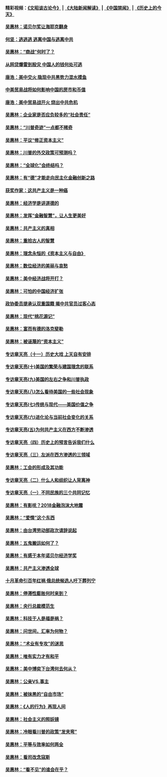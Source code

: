 #### 精彩视频：[《文昭谈古论今》](https://github.com/gfw-breaker/wenzhao/blob/master/README.md?t=12200631) | [《大陆新闻解读》](https://github.com/gfw-breaker/ntdtv-comedy/blob/master/README.md?t=12200631) | [《中国禁闻》](https://github.com/gfw-breaker/ntdtv-news/blob/master/README.md?t=12200631) | [《历史上的今天》](https://github.com/gfw-breaker/today-in-history/blob/master/README.md?t=12200631) 

#### [吴惠林：诺贝尔奖让海耶克翻身](../pages/nsc423/n10890049.md?t=12200631) 

#### [何坚：逃逃逃 逃离中国与逃离中共](../pages/nsc423/n10592891.md?t=12200631) 

#### [吴惠林：“商战”何时了？](../pages/nsc423/n10573558.md?t=12200631) 

#### [从网贷爆雷到股灾 中国人的钱何处可逃](../pages/nsc423/n10572800.md?t=12200631) 

#### [唐浩：美中交火 隐现中共黑势力混水摸鱼](../pages/nsc423/n10544040.md?t=12200631) 

#### [中美贸易战将如何影响中国的房市和币值](../pages/nsc423/n10543697.md?t=12200631) 

#### [唐浩：美中贸易战开火 烧出中共危机](../pages/nsc423/n10540126.md?t=12200631) 

#### [吴惠林：企业家是否应负较多的“社会责任”](../pages/nsc423/n10535022.md?t=12200631) 

#### [吴惠林：“川普奇迹”一点都不稀奇](../pages/nsc423/n10512808.md?t=12200631) 

#### [吴惠林：平议“修正资本主义”](../pages/nsc423/n10495724.md?t=12200631) 

#### [吴惠林：川普的外交政策可预测吗？](../pages/nsc423/n10462387.md?t=12200631) 

#### [吴惠林：“全球化”会终结吗？](../pages/nsc423/n10452838.md?t=12200631) 

#### [吴惠林：有“德”才能走向民主化金融创新之路](../pages/nsc423/n10432292.md?t=12200631) 

#### [获奖作家：这共产主义是一种癌](../pages/nsc423/n10431541.md?t=12200631) 

#### [吴惠林：经济学是讲道德的](../pages/nsc423/n10398014.md?t=12200631) 

#### [吴惠林：发挥“金融智慧”，让人生更美好](../pages/nsc423/n10375019.md?t=12200631) 

#### [吴惠林：共产主义的真相](../pages/nsc423/n10351394.md?t=12200631) 

#### [吴惠林：重拾古人的智慧](../pages/nsc423/n10337691.md?t=12200631) 

#### [吴惠林：理念永恒的《资本主义与自由》](../pages/nsc423/n10316274.md?t=12200631) 

#### [吴惠林：数位经济的美丽与哀愁](../pages/nsc423/n10292946.md?t=12200631) 

#### [吴惠林：美中经济战将开打？](../pages/nsc423/n10258825.md?t=12200631) 

#### [吴惠林：可怕的中国经济扩张](../pages/nsc423/n10219147.md?t=12200631) 

#### [政协委员提承认双重国籍 揭中共官员过客心态](../pages/nsc423/n10208809.md?t=12200631) 

#### [吴惠林：现代“桃花源记”](../pages/nsc423/n10185234.md?t=12200631) 

#### [吴惠林：富而有德的洛克斐勒](../pages/nsc423/n10142264.md?t=12200631) 

#### [吴惠林：被诬蔑的“资本主义”](../pages/nsc423/n10124816.md?t=12200631) 

#### [专访章天亮（十一）历史大戏 上天自有安排](../pages/nsc423/n10094905.md?t=12200631) 

#### [专访章天亮(十)美国的繁荣与建国理念的联系](../pages/nsc423/n10094899.md?t=12200631) 

#### [专访章天亮(九)美国的左右之争和川普执政](../pages/nsc423/n10094889.md?t=12200631) 

#### [专访章天亮(八)怎么看待美国的一些社会现象](../pages/nsc423/n10094857.md?t=12200631) 

#### [专访章天亮(七)传统与现代——美国价值之争](../pages/nsc423/n10093140.md?t=12200631) 

#### [专访章天亮(六)进化论与当前社会变化的关系](../pages/nsc423/n10092036.md?t=12200631) 

#### [专访章天亮(五)为何共产主义在西方不断渗透](../pages/nsc423/n10083620.md?t=12200631) 

#### [专访章天亮（四）历史上的预言告诉我们什么](../pages/nsc423/n10083606.md?t=12200631) 

#### [专访章天亮（三）左派在西方渗透的三领域](../pages/nsc423/n10081115.md?t=12200631) 

#### [吴惠林：工会的形成及其功能](../pages/nsc423/n10080633.md?t=12200631) 

#### [专访章天亮（二）什么人和组织让人背离神](../pages/nsc423/n10076637.md?t=12200631) 

#### [专访章天亮（一）不同民族的三个共同记忆](../pages/nsc423/n10074188.md?t=12200631) 

#### [吴惠林：有影呒？2018金融泡沫大地震](../pages/nsc423/n10040534.md?t=12200631) 

#### [吴惠林：“爱情”这个东西](../pages/nsc423/n10019423.md?t=12200631) 

#### [吴惠林：由台湾劳动部政次请辞说起](../pages/nsc423/n9979679.md?t=12200631) 

#### [吴惠林：五鬼搬运如何了？](../pages/nsc423/n9925338.md?t=12200631) 

#### [吴惠林：有感于本年诺贝尔经济学奖](../pages/nsc423/n9871883.md?t=12200631) 

#### [吴惠林：共产主义渗透全球](../pages/nsc423/n9812748.md?t=12200631) 

#### [十月革命引百年红祸 俄总统候选人吁下葬列宁](../pages/nsc423/n9810182.md?t=12200631) 

#### [吴惠林：停滞性膨胀何时来到？](../pages/nsc423/n9764136.md?t=12200631) 

#### [吴惠林：央行总裁模范生](../pages/nsc423/n9728134.md?t=12200631) 

#### [吴惠林：科技于人是福是祸？](../pages/nsc423/n9672982.md?t=12200631) 

#### [吴惠林：问世间，汇率为何物？](../pages/nsc423/n9621788.md?t=12200631) 

#### [吴惠林：“术业有专攻”的迷思](../pages/nsc423/n9580363.md?t=12200631) 

#### [吴惠林：唯有实力才有和平](../pages/nsc423/n9529599.md?t=12200631) 

#### [吴惠林：美中博奕下台湾何去何从？](../pages/nsc423/n9483598.md?t=12200631) 

#### [吴惠林：公亲VS.事主](../pages/nsc423/n9425637.md?t=12200631) 

#### [吴惠林：被抹黑的“自由市场”](../pages/nsc423/n9351545.md?t=12200631) 

#### [吴惠林：《人的行为》再现人间](../pages/nsc423/n9296339.md?t=12200631) 

#### [吴惠林：社会主义的照妖镜](../pages/nsc423/n9243460.md?t=12200631) 

#### [吴惠林：冷眼看川普的政策“发夹弯”](../pages/nsc423/n9120684.md?t=12200631) 

#### [吴惠林：平等与效率如何两全](../pages/nsc423/n9075430.md?t=12200631) 

#### [吴惠林：看司改念寇斯](../pages/nsc423/n9024915.md?t=12200631) 

#### [吴惠林：“看不见”的谁会在乎？](../pages/nsc423/n8977488.md?t=12200631) 


